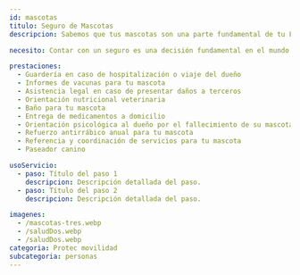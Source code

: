 ```yaml
---
id: mascotas
titulo: Seguro de Mascotas
descripcion: Sabemos que tus mascotas son una parte fundamental de tu Familia. Con esta solución Protec Seguros te respalda protegiendo tu patrimonio, en caso de que este se vea afectado por cualquier evento relacionado con tus perros o gatos, y te acompaña satisfaciendo tus necesidades y las de tus mascotas, a través de la prestación de diferentes servicios, para que puedas cuidarlos, atenderlos y consentirlos como se lo merecen.​​​​​​​​​​

necesito: Contar con un seguro es una decisión fundamental en el mundo actual. La vida puede sorprenderte con imprevistos, y estar preparado para afrontarlos es crucial para tu tranquilidad. Este seguro está diseñado para proteger tu bienestar y el de tus seres queridos. Desde la cobertura de tu hogar y bienes personales hasta la salud y responsabilidad civil, cada aspecto está pensado para ofrecerte seguridad. En momentos de crisis, tener un respaldo económico puede marcar la diferencia, permitiéndote recuperarte más rápidamente. Elegir este seguro es un paso proactivo hacia un futuro más seguro y estable, asegurando que tú y tu familia estén protegidos frente a cualquier eventualidad.

prestaciones: 
  - Guardería en caso de hospitalización o viaje del dueño
  - Informes de vacunas para tu mascota
  - Asistencia legal en caso de presentar daños a terceros
  - Orientación nutricional veterinaria
  - Baño para tu mascota
  - Entrega de medicamentos a domicilio
  - Orientación psicológica al dueño por el fallecimiento de su mascota
  - Refuerzo antirrábico anual para tu mascota
  - Referencia y coordinación de servicios para tu mascota
  - Paseador canino

usoServicio:
  - paso: Título del paso 1
    descripcion: Descripción detallada del paso.
  - paso: Título del paso 2
    descripcion: Descripción detallada del paso.

imagenes:
  - /mascotas-tres.webp
  - /saludDos.webp
  - /saludDos.webp
categoria: Protec movilidad
subcategoria: personas
---
```

